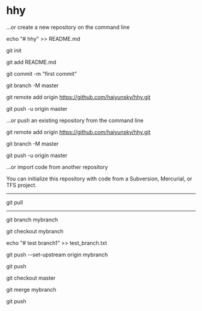 # hhy

…or create a new repository on the command line

echo "# hhy" >> README.md

git init

git add README.md

git commit -m "first commit"

git branch -M master

git remote add origin https://github.com/haiyunsky/hhy.git

git push -u origin master
                
…or push an existing repository from the command line

git remote add origin https://github.com/haiyunsky/hhy.git

git branch -M master

git push -u origin master

…or import code from another repository

You can initialize this repository with code from a Subversion, Mercurial, or TFS project.

------

git pull

-----------------

git branch mybranch

git checkout mybranch

echo "# test branch1" >> test_branch.txt

git push --set-upstream origin mybranch

git push

git checkout master

git merge mybranch

git push


